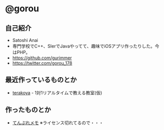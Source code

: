 # @gorou

## 自己紹介

* Satoshi Anai
* 専門学校でC++、SIerでJavaやってて、趣味でiOSアプリ作ったりした。今はPHP。
* https://github.com/gurimmer
* https://twitter.com/gorou_178

## 最近作っているものとか

* [terakoya](https://github.com/gurimmer/terakoya) - 1対1リアルタイムで教える教室(仮)

## 作ったものとか

* [てんぷれメモ](https://github.com/gurimmer/TemplateMemo)
※ライセンス切れてるので・・・
